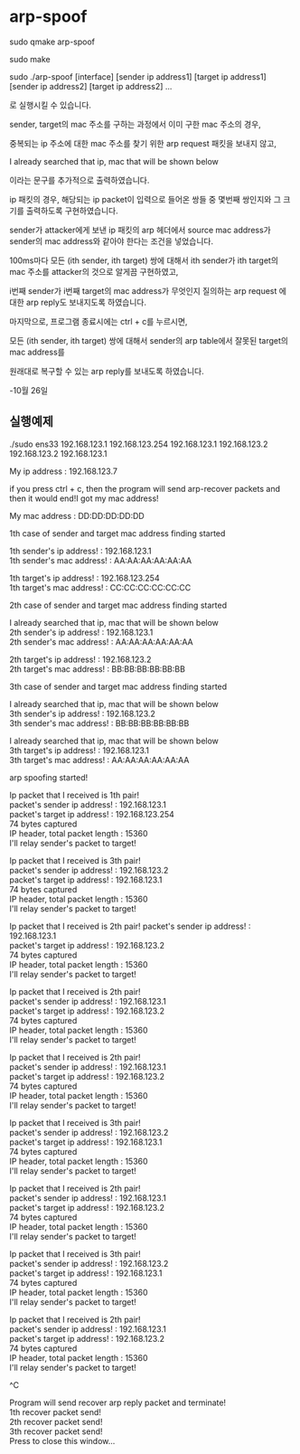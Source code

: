 # arp-spoof

sudo qmake arp-spoof
  
sudo make
  
sudo ./arp-spoof [interface] [sender ip address1] [target ip address1] [sender ip address2] [target ip address2] ...
  
로 실행시킬 수 있습니다.
  
  
  
  
sender, target의 mac 주소를 구하는 과정에서 이미 구한 mac 주소의 경우, 
  
중복되는 ip 주소에 대한 mac 주소를 찾기 위한 arp request 패킷을 보내지 않고,
  
I already searched that ip, mac that will be shown below
  
이라는 문구를 추가적으로 출력하였습니다.
  
  
  
  
ip 패킷의 경우, 해당되는 ip packet이 입력으로 들어온 쌍들 중 몇번째 쌍인지와 그 크기를 출력하도록 구현하였습니다.
  
sender가 attacker에게 보낸 ip 패킷의 arp 헤더에서 source mac address가 sender의 mac address와 같아야 한다는 조건을 넣었습니다.
  
  
  
100ms마다 모든 (ith sender, ith target) 쌍에 대해서 ith sender가 ith target의 mac 주소를 attacker의 것으로 알게끔 구현하였고,
  
i번째 sender가 i번째 target의 mac address가 무엇인지 질의하는 arp request 에 대한 arp reply도 보내지도록 하였습니다.
  
  
  
마지막으로, 프로그램 종료시에는 ctrl + c를 누르시면,
  
모든 (ith sender, ith target) 쌍에 대해서 sender의 arp table에서 잘못된 target의 mac address를 
  
원래대로 복구할 수 있는 arp reply를 보내도록 하였습니다.
  
-10월 26일
  
## 실행예제
  
./sudo ens33 192.168.123.1 192.168.123.254 192.168.123.1 192.168.123.2 192.168.123.2 192.168.123.1   
   
My ip address : 192.168.123.7   
   
if you press ctrl + c, then the program will send arp-recover packets and then it would end!I got my mac address!   
   
My mac address : DD:DD:DD:DD:DD   
   
1th case of sender and target mac address finding started   
   
1th sender's ip  address!	: 192.168.123.1   
1th sender's mac address!	: AA:AA:AA:AA:AA:AA   
   
1th target's ip  address!	: 192.168.123.254   
1th target's mac address!	: CC:CC:CC:CC:CC:CC   
   
2th case of sender and target mac address finding started   
   
I already searched that ip, mac that will be shown below   
2th sender's ip  address!	: 192.168.123.1   
2th sender's mac address!	: AA:AA:AA:AA:AA:AA   

2th target's ip  address!	: 192.168.123.2   
2th target's mac address!	: BB:BB:BB:BB:BB:BB   
   
3th case of sender and target mac address finding started   
   
I already searched that ip, mac that will be shown below   
3th sender's ip  address!	: 192.168.123.2   
3th sender's mac address!	: BB:BB:BB:BB:BB:BB   
   
I already searched that ip, mac that will be shown below   
3th target's ip  address!	: 192.168.123.1   
3th target's mac address!	: AA:AA:AA:AA:AA:AA   

arp spoofing started!
   
Ip packet that I received is 1th pair!   
packet's sender ip  address!	: 192.168.123.1   
packet's target ip  address!	: 192.168.123.254   
74 bytes captured   
IP header, total packet length : 15360   
I'll relay sender's packet to target!   
   
   
Ip packet that I received is 3th pair!   
packet's sender ip  address!	: 192.168.123.2   
packet's target ip  address!	: 192.168.123.1   
74 bytes captured   
IP header, total packet length : 15360   
I'll relay sender's packet to target!   
   
   
Ip packet that I received is 2th pair!
packet's sender ip  address!	: 192.168.123.1   
packet's target ip  address!	: 192.168.123.2   
74 bytes captured   
IP header, total packet length : 15360   
I'll relay sender's packet to target!   
   
   
Ip packet that I received is 2th pair!   
packet's sender ip  address!	: 192.168.123.1   
packet's target ip  address!	: 192.168.123.2   
74 bytes captured   
IP header, total packet length : 15360   
I'll relay sender's packet to target!   
   
   
Ip packet that I received is 2th pair!   
packet's sender ip  address!	: 192.168.123.1   
packet's target ip  address!	: 192.168.123.2   
74 bytes captured   
IP header, total packet length : 15360   
I'll relay sender's packet to target!   
   
   
Ip packet that I received is 3th pair!   
packet's sender ip  address!	: 192.168.123.2   
packet's target ip  address!	: 192.168.123.1   
74 bytes captured   
IP header, total packet length : 15360   
I'll relay sender's packet to target!   
   
   
Ip packet that I received is 2th pair!   
packet's sender ip  address!	: 192.168.123.1   
packet's target ip  address!	: 192.168.123.2   
74 bytes captured   
IP header, total packet length : 15360   
I'll relay sender's packet to target!   
   

Ip packet that I received is 3th pair!   
packet's sender ip  address!	: 192.168.123.2   
packet's target ip  address!	: 192.168.123.1   
74 bytes captured   
IP header, total packet length : 15360   
I'll relay sender's packet to target!   
   
   
Ip packet that I received is 2th pair!   
packet's sender ip  address!	: 192.168.123.1   
packet's target ip  address!	: 192.168.123.2   
74 bytes captured   
IP header, total packet length : 15360   
I'll relay sender's packet to target!   
   
^C
   
   
   
Program will send recover arp reply packet and terminate!   
1th recover packet send!   
2th recover packet send!   
3th recover packet send!   
Press <RETURN> to close this window...


